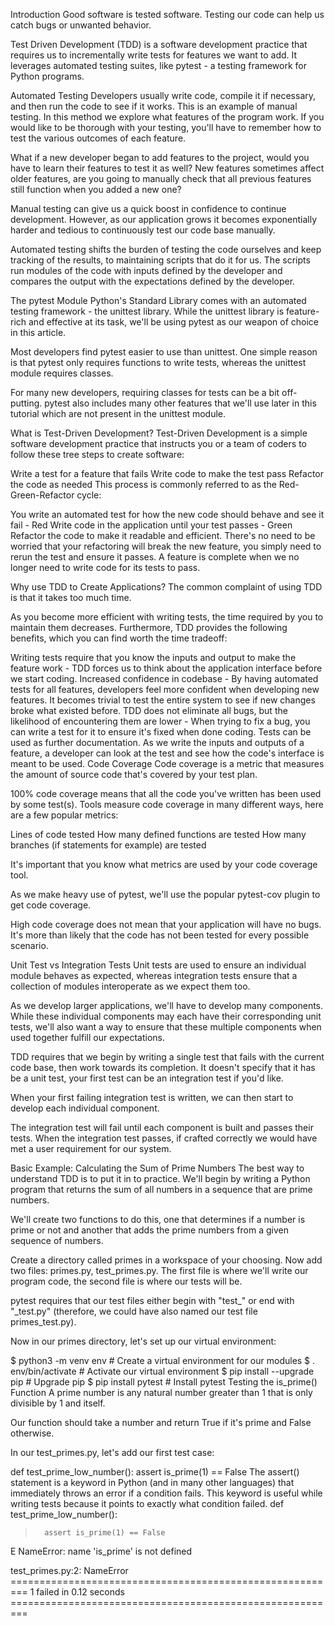Introduction
Good software is tested software. Testing our code can help us catch bugs or unwanted behavior.

Test Driven Development (TDD) is a software development practice that requires us to incrementally write tests for features we want to add. It leverages automated testing suites, like pytest - a testing framework for Python programs.

Automated Testing
Developers usually write code, compile it if necessary, and then run the code to see if it works. This is an example of manual testing. In this method we explore what features of the program work. If you would like to be thorough with your testing, you'll have to remember how to test the various outcomes of each feature.

What if a new developer began to add features to the project, would you have to learn their features to test it as well? New features sometimes affect older features, are you going to manually check that all previous features still function when you added a new one?

Manual testing can give us a quick boost in confidence to continue development. However, as our application grows it becomes exponentially harder and tedious to continuously test our code base manually.

Automated testing shifts the burden of testing the code ourselves and keep tracking of the results, to maintaining scripts that do it for us. The scripts run modules of the code with inputs defined by the developer and compares the output with the expectations defined by the developer.

The pytest Module
Python's Standard Library comes with an automated testing framework - the unittest library. While the unittest library is feature-rich and effective at its task, we'll be using pytest as our weapon of choice in this article.

Most developers find pytest easier to use than unittest. One simple reason is that pytest only requires functions to write tests, whereas the unittest module requires classes.

For many new developers, requiring classes for tests can be a bit off-putting. pytest also includes many other features that we'll use later in this tutorial which are not present in the unittest module.

What is Test-Driven Development?
Test-Driven Development is a simple software development practice that instructs you or a team of coders to follow these tree steps to create software:

Write a test for a feature that fails
Write code to make the test pass
Refactor the code as needed
This process is commonly referred to as the Red-Green-Refactor cycle:

You write an automated test for how the new code should behave and see it fail - Red
Write code in the application until your test passes - Green
Refactor the code to make it readable and efficient. There's no need to be worried that your refactoring will break the new feature, you simply need to rerun the test and ensure it passes.
A feature is complete when we no longer need to write code for its tests to pass.

Why use TDD to Create Applications?
The common complaint of using TDD is that it takes too much time.

As you become more efficient with writing tests, the time required by you to maintain them decreases. Furthermore, TDD provides the following benefits, which you can find worth the time tradeoff:

Writing tests require that you know the inputs and output to make the feature work - TDD forces us to think about the application interface before we start coding.
Increased confidence in codebase - By having automated tests for all features, developers feel more confident when developing new features. It becomes trivial to test the entire system to see if new changes broke what existed before.
TDD does not eliminate all bugs, but the likelihood of encountering them are lower - When trying to fix a bug, you can write a test for it to ensure it's fixed when done coding.
Tests can be used as further documentation. As we write the inputs and outputs of a feature, a developer can look at the test and see how the code's interface is meant to be used.
Code Coverage
Code coverage is a metric that measures the amount of source code that's covered by your test plan.

100% code coverage means that all the code you've written has been used by some test(s). Tools measure code coverage in many different ways, here are a few popular metrics:

Lines of code tested
How many defined functions are tested
How many branches (if statements for example) are tested

It's important that you know what metrics are used by your code coverage tool.

As we make heavy use of pytest, we'll use the popular pytest-cov plugin to get code coverage.

High code coverage does not mean that your application will have no bugs. It's more than likely that the code has not been tested for every possible scenario.

Unit Test vs Integration Tests
Unit tests are used to ensure an individual module behaves as expected, whereas integration tests ensure that a collection of modules interoperate as we expect them too.

As we develop larger applications, we'll have to develop many components. While these individual components may each have their corresponding unit tests, we'll also want a way to ensure that these multiple components when used together fulfill our expectations.

TDD requires that we begin by writing a single test that fails with the current code base, then work towards its completion. It doesn't specify that it has be a unit test, your first test can be an integration test if you'd like.

When your first failing integration test is written, we can then start to develop each individual component.

The integration test will fail until each component is built and passes their tests. When the integration test passes, if crafted correctly we would have met a user requirement for our system.

Basic Example: Calculating the Sum of Prime Numbers
The best way to understand TDD is to put it in to practice. We'll begin by writing a Python program that returns the sum of all numbers in a sequence that are prime numbers.

We'll create two functions to do this, one that determines if a number is prime or not and another that adds the prime numbers from a given sequence of numbers.

Create a directory called primes in a workspace of your choosing. Now add two files: primes.py, test_primes.py. The first file is where we'll write our program code, the second file is where our tests will be.

pytest requires that our test files either begin with "test_" or end with "_test.py" (therefore, we could have also named our test file primes_test.py).

Now in our primes directory, let's set up our virtual environment:

$ python3 -m venv env # Create a virtual environment for our modules
$ . env/bin/activate # Activate our virtual environment
$ pip install --upgrade pip # Upgrade pip
$ pip install pytest # Install pytest
Testing the is_prime() Function
A prime number is any natural number greater than 1 that is only divisible by 1 and itself.

Our function should take a number and return True if it's prime and False otherwise.

In our test_primes.py, let's add our first test case:

def test_prime_low_number():
    assert is_prime(1) == False
The assert() statement is a keyword in Python (and in many other languages) that immediately throws an error if a condition fails. This keyword is useful while writing tests because it points to exactly what condition failed.
 def test_prime_low_number():
>       assert is_prime(1) == False
E       NameError: name 'is_prime' is not defined

test_primes.py:2: NameError
========================================================= 1 failed in 0.12 seconds =========================================================
